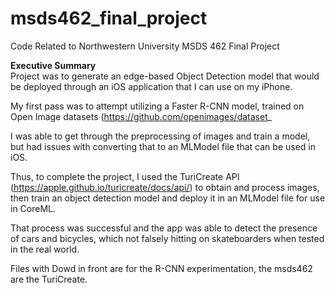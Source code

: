 # msds462_final_project
Code Related to Northwestern University MSDS 462 Final Project

<b>Executive Summary</b><br>
Project was to generate an edge-based Object Detection model that would be deployed through an iOS application that I can use on my iPhone. 

My first pass was to attempt utilizing a Faster R-CNN model, trained on Open Image datasets (https://github.com/openimages/dataset_

I was able to get through the preprocessing of images and train a model, but had issues with converting that to an MLModel file that can be used in iOS.

Thus, to complete the project, I used the TuriCreate API (https://apple.github.io/turicreate/docs/api/) to obtain and process images, then train an object detection model and deploy it in an MLModel file for use in CoreML.

That process was successful and the app was able to detect the presence of cars and bicycles, which not falsely hitting on skateboarders when tested in the real world.

Files with Dowd in front are for the R-CNN experimentation, the msds462 are the TuriCreate.
